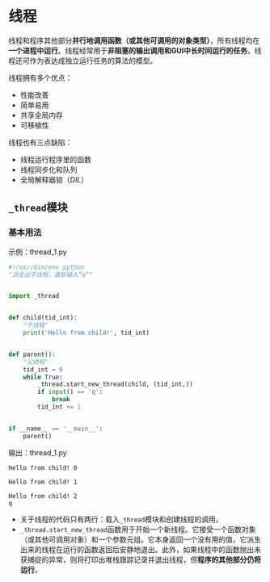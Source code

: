 # 线程



线程和程序其他部分**并行地调用函数（或其他可调用的对象类型）**，所有线程均在**一个进程中运行**。线程经常用于**非阻塞的输出调用和GUI中长时间运行的任务**。线程还可作为表达成独立运行任务的算法的模型。

线程拥有多个优点：

- 性能改善
- 简单易用
- 共享全局内存
- 可移植性

线程也有三点缺陷：

- 线程运行程序里的函数
- 线程同步化和队列
- 全局解释器锁（*DIL*）



## `_thread`模块

### 基本用法

示例：thread_1.py

```python
#!/usr/bin/env python
"派生出子线程，直到输入“q”"


import _thread


def child(tid_int):
	"子线程"
	print('Hello from child!', tid_int)


def parent():
	"父线程"
	tid_int = 0
	while True:
		_thread.start_new_thread(child, (tid_int,))
		if input() == 'q':
			break
		tid_int += 1


if __name__ == '__main__':
	parent()
```

输出：thread_1.py

```out
Hello from child! 0

Hello from child! 1

Hello from child! 2
q
```

- 关于线程的代码只有两行：载入`_thread`模块和创建线程的调用。
- `_thread.start_new_thread`函数用于开始一个新线程。它接受一个函数对象（或其他可调用对象）和一个参数元组。它本身返回一个没有用的值，它派生出来的线程在运行的函数返回后安静地退出。此外，如果线程中的函数抛出未获捕捉的异常，则将打印出堆栈跟踪记录并退出线程，但**程序的其他部分仍将运行**。

